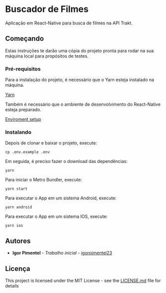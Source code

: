 # Buscador de Filmes

Aplicação em React-Native para busca de filmes na API Trakt.

## Começando

Estas instruções te darão uma cópia do projeto pronta para rodar na sua máquina local para propósitos de testes.

### Pré-requisitos

Para a instalação do projeto, é necessário que o Yarn esteja instalado na máquina.

[Yarn](https://classic.yarnpkg.com/en/docs/install/)

Também é necessário que o ambiente de desenvolvimento do React-Native esteja preparado.

[Enviroment setup](https://reactnative.dev/docs/environment-setup)

### Instalando

Depois de clonar e baixar o projeto, execute:

```
cp .env.example .env
```
Em seguida, é preciso fazer o download das dependências:

```
yarn
```

Para iniciar o Metro Bundler, execute:

```
yarn start
```

Para executar o App em um sistema Android, execute:

```
yarn android
```

Para executar o App em um sistema IOS, execute:

```
yarn ios
```

## Autores

* **Igor Pimentel** - *Trabalho inicial* - [igorpimentel23](https://github.com/igorpimentel23)


## Licença

This project is licensed under the MIT License - see the [LICENSE.md](LICENSE.md) file for details
